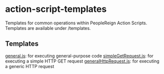 # action-script-templates
Templates for common operations within PeopleReign Action Scripts. Templates are available under /templates.


## Templates
[general.js](https://github.com/PeopleReign/action-script-templates/blob/main/templates/general.js): for executing general-purpose code
[simpleGetRequest.js](https://github.com/PeopleReign/action-script-templates/blob/main/templates/simpleGetRequest.js): for executing a simple HTTP GET request
[generalHttpRequest.js](https://github.com/PeopleReign/action-script-templates/blob/main/templates/genericHttpRequest.js): for executing a generic HTTP request
